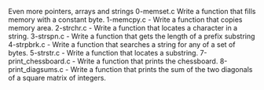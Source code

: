 Even more pointers, arrays and strings
0-memset.c Write a function that fills memory with a constant byte.
1-memcpy.c - Write a function that copies memory area.
2-strchr.c - Write a function that locates a character in a string.
3-strspn.c - Write a function that gets the length of a prefix substring
4-strpbrk.c - Write a function that searches a string for any of a set of bytes.
5-strstr.c - Write a function that locates a substring.
7-print_chessboard.c - Write a function that prints the chessboard.
8-print_diagsums.c - Write a function that prints the sum of the two diagonals of a square matrix of integers.
